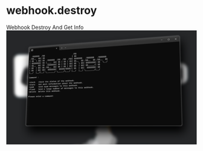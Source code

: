 # webhook.destroy
Webhook Destroy And Get Info
![Spoil](https://github.com/Alawherrr/webhook.destroy/blob/main/Spoil.png?raw=true)
